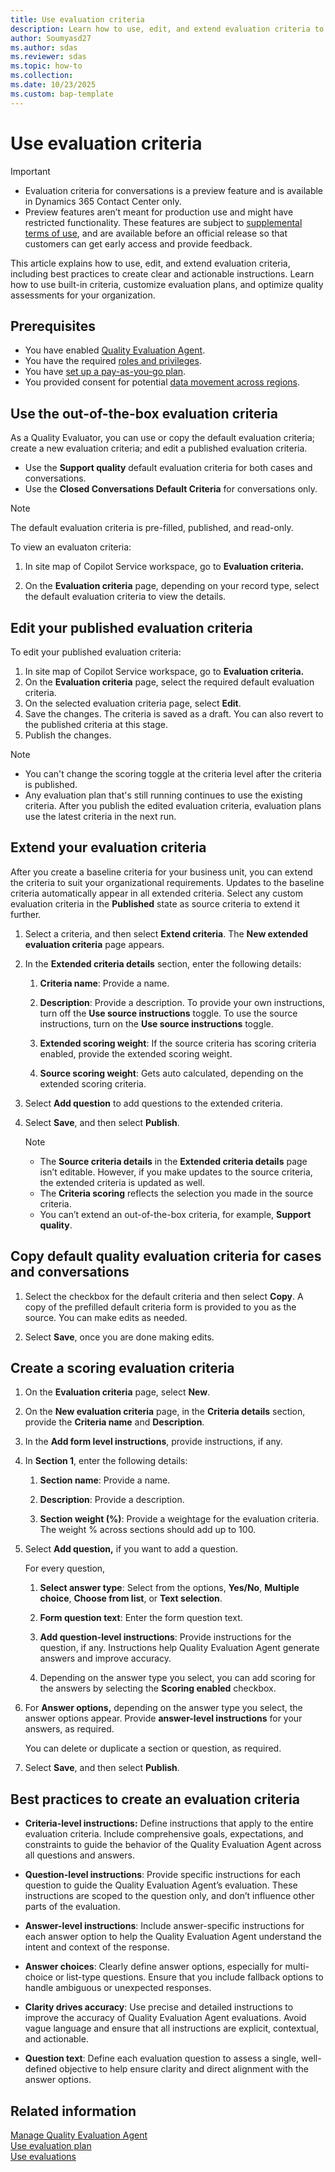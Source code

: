 ```yaml
---
title: Use evaluation criteria
description: Learn how to use, edit, and extend evaluation criteria to assess cases and conversations effectively in Dynamics 365 Customer Service and Dynamics 365 Contact Center.
author: Soumyasd27
ms.author: sdas
ms.reviewer: sdas
ms.topic: how-to
ms.collection:
ms.date: 10/23/2025
ms.custom: bap-template 
---
```


# Use evaluation criteria

> [!IMPORTANT]
>
> - Evaluation criteria for conversations is a preview feature and is available in Dynamics 365 Contact Center only. 
> - Preview features aren’t meant for production use and might have restricted functionality. These features are subject to [supplemental terms of use](https://go.microsoft.com/fwlink/?linkid=2189520), and are available before an official release so that customers can get early access and provide feedback.

This article explains how to use, edit, and extend evaluation criteria, including best practices to create clear and actionable instructions. Learn how to use built-in criteria, customize evaluation plans, and optimize quality assessments for your organization.

## Prerequisites

- You have enabled [Quality Evaluation Agent](../administer/manage-quality-evaluation-agent.md#manage-quality-evaluation-agent).
- You have the required [roles and privileges](../administer/manage-quality-evaluation-agent.md#role-and-privileges).
- You have [set up a pay-as-you-go plan](/dynamics365/customer-service/administer/setup-pay-as-you-go?context=/dynamics365/contact-center/context/administer-context).
- You provided consent for potential [data movement across regions](../administer/manage-quality-evaluation-agent.md#data-movement-across-regions).

## Use the out-of-the-box evaluation criteria

As a Quality Evaluator, you can use or copy the default evaluation criteria; create a new evaluation criteria; and edit a published evaluation criteria. 

- Use the **Support quality** default evaluation criteria for both cases and conversations. 
- Use the **Closed Conversations Default Criteria** for conversations only.

> [!NOTE]
> The default evaluation criteria is pre-filled, published, and read-only.

To view an evaluaton criteria:

1. In site map of Copilot Service workspace, go to **Evaluation criteria.**

1. On the **Evaluation criteria** page, depending on your record type, select the default evaluation criteria to view the details.

## Edit your published evaluation criteria

To edit your published evaluation criteria:

1. In site map of Copilot Service workspace, go to **Evaluation criteria.**
1. On the **Evaluation criteria** page, select the required default evaluation criteria.
1. On the selected evaluation criteria page, select **Edit**.
1. Save the changes. The criteria is saved as a draft. You can also revert to the published criteria at this stage.
1. Publish the changes. 

> [!NOTE]
> - You can't change the scoring toggle at the criteria level after the criteria is published.
> - Any evaluation plan that's still running continues to use the existing criteria. After you publish the edited evaluation criteria, evaluation plans use the latest criteria in the next run.

## Extend your evaluation criteria

After you create a baseline criteria for your business unit, you can extend the criteria to suit your organizational requirements. Updates to the baseline criteria automatically appear in all extended criteria. Select any custom evaluation criteria in the **Published** state as source criteria to extend it further.

1.  Select a criteria, and then select **Extend criteria**. The **New extended evaluation criteria** page appears.

1.  In the **Extended criteria details** section, enter the following details:

    1.  **Criteria name**: Provide a name.

    1.  **Description**: Provide a description. To provide your own
        instructions, turn off the **Use source instructions** toggle.
        To use the source instructions, turn on the **Use source
        instructions** toggle.

    1.  **Extended scoring weight**: If the source criteria has scoring
        criteria enabled, provide the extended scoring weight.

    1.  **Source scoring weight**: Gets auto calculated, depending on
        the extended scoring criteria.

1.  Select **Add question** to add questions to the extended criteria.

1.  Select **Save**, and then select **Publish**.

    > [!NOTE]
    > - The **Source criteria details** in the **Extended criteria details** page isn’t editable. However, if you make updates to the source criteria, the extended criteria is updated as well.
    > - The **Criteria scoring** reflects the selection you made in the source criteria.
    > - You can’t extend an out-of-the-box criteria, for example, **Support quality**.

## Copy default quality evaluation criteria for cases and conversations

1. Select the checkbox for the default criteria and then select **Copy**. A copy of the prefilled default criteria form is provided to you as the source. You can make edits as needed.

1. Select **Save**, once you are done making edits.

## Create a scoring evaluation criteria

1.  On the **Evaluation criteria** page, select **New**.

1.  On the **New evaluation criteria** page, in the **Criteria details** section, provide the **Criteria name** and **Description**.

1.  In the **Add form level instructions**, provide instructions, if any.

1.  In **Section 1**, enter the following details:

    1.  **Section name**: Provide a name.

    1.  **Description**: Provide a description.

    1.  **Section weight (%)**: Provide a weightage for the evaluation criteria. The weight % across sections should add up to 100.

1.  Select **Add question,** if you want to add a question.

    For every question,

    1.  **Select answer type**: Select from the options, **Yes/No**, **Multiple choice**, **Choose from list**, or **Text selection**.

    1.  **Form question text**: Enter the form question text.

    1.  **Add question-level instructions**: Provide instructions for the question, if any. Instructions help Quality Evaluation Agent generate answers and improve accuracy.

    1.  Depending on the answer type you select, you can add scoring for the answers by selecting the **Scoring enabled** checkbox.

1.  For **Answer options,** depending on the answer type you select, the answer options appear. Provide **answer-level instructions** for your answers, as required.

    You can delete or duplicate a section or question, as required.

1.  Select **Save**, and then select **Publish**.

## Best practices to create an evaluation criteria

- **Criteria-level instructions:** Define instructions that apply to the entire evaluation criteria. Include comprehensive goals, expectations, and constraints to guide the behavior of the Quality Evaluation Agent across all questions and answers.

- **Question-level instructions**: Provide specific instructions for each question to guide the Quality Evaluation Agent’s evaluation. These instructions are scoped to the question only, and don’t influence other parts of the evaluation.

- **Answer-level instructions**: Include answer-specific instructions for each answer option to help the Quality Evaluation Agent understand the intent and context of the response.

- **Answer choices**: Clearly define answer options, especially for multi-choice or list-type questions. Ensure that you include fallback options to handle ambiguous or unexpected responses.

- **Clarity drives accuracy**: Use precise and detailed instructions to improve the accuracy of Quality Evaluation Agent evaluations. Avoid vague language and ensure that all instructions are explicit, contextual, and actionable.

- **Question text**: Define each evaluation question to assess a single, well-defined objective to help ensure clarity and direct alignment with the answer options.


## Related information

[Manage Quality Evaluation Agent](../administer/manage-quality-evaluation-agent.md#manage-quality-evaluation-agent)  
[Use evaluation plan](evaluation-plan.md#use-evaluation-plan)  
[Use evaluations](use-evaluations.md#use-evaluations)
